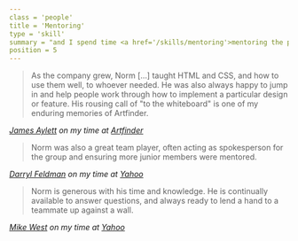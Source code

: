 ```yaml
---
class = 'people'
title = 'Mentoring'
type = 'skill'
summary = "and I spend time <a href='/skills/mentoring'>mentoring the people I work with</a>"
position = 5
---
```


> As the company grew, Norm […] taught HTML and CSS, and how to use them well,
> to whoever needed. He was also always happy to jump in and help people work
> through how to implement a particular design or feature. His rousing call of
> "to the whiteboard" is one of my enduring memories of Artfinder.

<cite>[James Aylett][ja] on my time at [Artfinder][af]</cite>


> Norm was also a great team player, often acting as spokesperson for the
> group and ensuring more junior members were mentored.

<cite>[Darryl Feldman][df] on my time at [Yahoo][y]</cite>

> Norm is generous with his time and knowledge. He is continually available to
> answer questions, and always ready to lend a hand to a teammate up against a
> wall.

<cite>[Mike West][mw] on my time at [Yahoo][y]</cite>


[af]: /employment/artfinder
[df]: /recommendations/darryl-feldman
[ja]: /recommendations/james-aylett
[mw]: /recommendations/mike-west
[y]: /employment/yahoo
